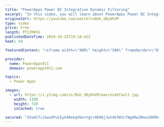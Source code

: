 ```yaml
---
title: "PowerApps Power BI Integration Dynamic Filtering"
excerpt: "In this video, you will learn about PowerApps Power BI Integration Dynamic filitering. You know that cool concept where you can use the Power BI Tile in PowerApps to show a Power BI report and filter the data based on what you are seeing in PowerApps. Pretty cool.   Link to Power BI Documentation https://docs.microsoft.com/en-us/power-bi/service-url-filters"
originalUrl: https://youtube.com/watch?v=Boh_d8ybhVM
type: video
price: Free
length: PT17M45S
publishedDateTime: 2019-10-25T19:18:42Z
heat: 54

featuredContent: "<iframe width=\"800\" height=\"500\" frameborder=\"0\" src=\"https://www.youtube.com/embed/Boh_d8ybhVM\" allow=\"accelerometer; autoplay; encrypted-media; gyroscope; picture-in-picture\" allowfullscreen></iframe>"

provider:
  name: PowerApps911
  domain: powerapps911.com

topics:
  - Power Apps

images:
  - url: https://i.ytimg.com/vi/Boh_d8ybhVM/maxresdefault.jpg
    width: 1280
    height: 720
    isCached: true

secured: "Z4smCTiJowoXPuCEyk4RekqVEe+tgC+4D9AjJwt4GYW3cfBgARw2BnwiNkMUcZt5g4jakALTGhAu5zYqfZawtHY2U0lBb6KAEFSOWJMTsOkq6gKtoYDmmG47rFhKmfeDTth8THUQ2VP0U7/Mx4wKiixtvaEPbIo/aD1oNUGmV4jF1aqpoo4z/CFkxcBCY29i8kfnZRPdZLFJ3yxNFIxAsOFActOz1G6402Z1TS9TOc0V/buy3cJ7D21Zp07KoufetAzTkbKM1a8O6Cam2W9nLyvciNvU/BaEtPHjowWYDIWKd1skL5K0B0cK90eENPoBnfRL2iJhR6HFZrThVlBee6+5+ln6eKVPiHRvnac9f5i3d3BkJsFIZCsH2tq9jlz/Hxq4Mi+LSroreUu97yvw49xgOjdQX/gmV9JJDW3oboU=;SLi4lmDX/7Mww7Jebx9Gfg=="
---
```



